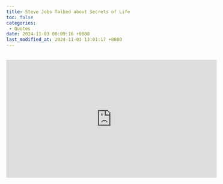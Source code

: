 ```yaml
---
title: Steve Jobs Talked about Secrets of Life
toc: false
categories:
 - Quotes
date: 2024-11-03 00:09:16 +0800
last_modified_at: 2024-11-03 13:01:17 +0800
---
```


<br>

<iframe class="iframe--video" width="560" height="315" src="https://www.youtube.com/embed/kYfNvmF0Bqw?si=vokU2irbiZOWTEGY" title="YouTube video player" frameborder="0" allow="accelerometer; autoplay; clipboard-write; encrypted-media; gyroscope; picture-in-picture; web-share" referrerpolicy="strict-origin-when-cross-origin" allowfullscreen></iframe>

<br>

